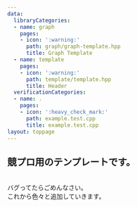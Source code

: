 ```yaml
---
data:
  libraryCategories:
  - name: graph
    pages:
    - icon: ':warning:'
      path: graph/graph-template.hpp
      title: Graph Template
  - name: template
    pages:
    - icon: ':warning:'
      path: template/template.hpp
      title: Header
  verificationCategories:
  - name: .
    pages:
    - icon: ':heavy_check_mark:'
      path: example.test.cpp
      title: example.test.cpp
layout: toppage
---
```

## 競プロ用のテンプレートです。
<br>
バグってたらごめんなさい。
<br>
これから色々と追加していきます。
